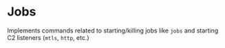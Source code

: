 Jobs
=====

Implements commands related to starting/killing jobs like `jobs` and starting C2 listeners (`mtls`, `http`, etc.)
